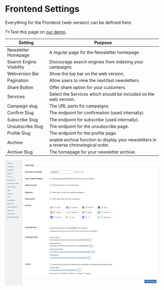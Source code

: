 # Frontend Settings

Everything for the Frontend (web version) can be defined here.

?>Test this page on [our demo](https://demo2.mailster.co/wp-admin/edit.php?post_type=newsletter&page=mailster_settings#frontend).

| Setting                  | Purpose                                                                               |
| ------------------------ | ------------------------------------------------------------------------------------- |
| Newsletter Homepage      | A regular page for the Newsletter homepage.                                           |
| Search Engine Visibility | Discourage search engines from indexing your campaigns.                               |
| Webversion Bar           | Show the top bar on the web version.                                                  |
| Pagination               | Allow users to view the next/last newsletters.                                        |
| Share Button             | Offer share option for your customers.                                                |
| Services                 | Select the Services which should be included on the web version.                      |
| Campaign slug            | The URL parts for campaigns.                                                          |
| Confirm Slug             | The endpoint for confirmation (used internally).                                      |
| Subscribe Slug           | The endpoint for subscribe (used internally).                                         |
| Unsubscribe Slug         | The endpoint for the unsubscribe page.                                                |
| Profile Slug             | The endpoint for the profile page.                                                    |
| Archive                  | enable archive function to display your newsletters in a reverse chronological order. |
| Archive Slug             | The homepage for your newsletter archive.                                             |

![Frontend Settings Screen](/assets/settings-frontend.png)
